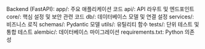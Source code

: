 Backend (FastAPI):
app/: 주요 애플리케이션 코드
api/: API 라우트 및 엔드포인트
core/: 핵심 설정 및 보안 관련 코드
db/: 데이터베이스 모델 및 연결 설정
services/: 비즈니스 로직
schemas/: Pydantic 모델
utils/: 유틸리티 함수
tests/: 단위 테스트 및 통합 테스트
alembic/: 데이터베이스 마이그레이션
requirements.txt: Python 의존성